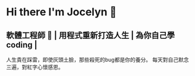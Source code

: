 # Hi there I'm Jocelyn 👋

## 軟體工程師 🐸 | 用程式重新打造人生 | 為你自己學coding |
人生貴在踩雷，即使灰頭土臉，那些殺死的bug都是你的養分。
每天對自己默念三遍，對紅字心懷感恩。

